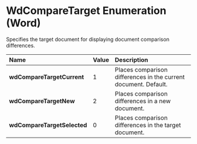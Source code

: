 
# WdCompareTarget Enumeration (Word)

Specifies the target document for displaying document comparison differences.



|**Name**|**Value**|**Description**|
|:-----|:-----|:-----|
| **wdCompareTargetCurrent**|1|Places comparison differences in the current document. Default.|
| **wdCompareTargetNew**|2|Places comparison differences in a new document.|
| **wdCompareTargetSelected**|0|Places comparison differences in the target document.|
